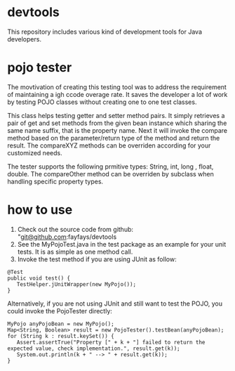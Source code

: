 # devtools
This repository includes various kind of development tools for Java developers.

# pojo tester
The movtivation of creating this testing tool was to address the requirement of maintaining a igh ccode overage rate.  It saves  the developer a lot of work by testing POJO classes  without creating  one to one test classes.

This class helps testing getter and setter method pairs.  It simply retrieves a pair of get and set methods from the given bean instance which sharing the same name suffix, that is the property name.  Next it will invoke the compare<Type> method based on the parameter/return type of the method and return the result.  The compareXYZ methods can be overriden according for your customized needs.

The tester supports the following prmitive types:  String, int, long , float, double.  The compareOther method can be overriden by subclass when handling specific property types.

# how to use
1. Check out the source code from github: "git@github.com:fayfays/devtools
2. See the MyPojoTest.java in the test package as an example for your unit tests.  It is as simple as one method call.
3. Invoke the test method if you are using JUnit as follow:

```
@Test
public void test() {
   TestHelper.jUnitWrapper(new MyPojo());
}
```
Alternatively, if you are not using JUnit and still want to test the POJO, you could invoke the PojoTester directly:

```
MyPojo anyPojoBean = new MyPojo();
Map<String, Boolean> result = new PojoTester().testBean(anyPojoBean);
for (String k : result.keySet()) {
   Assert.assertTrue("Property [" + k + "] failed to return the expected value, check implementation.", result.get(k));
   System.out.println(k + " --> " + result.get(k));
}
```
  
